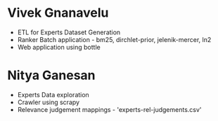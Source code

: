 # Vivek Gnanavelu

* ETL for Experts Dataset Generation
* Ranker Batch application - bm25, dirchlet-prior, jelenik-mercer, ln2
* Web application using bottle

# Nitya Ganesan

* Experts Data exploration
* Crawler using scrapy
* Relevance judgement mappings - 'experts-rel-judgements.csv'